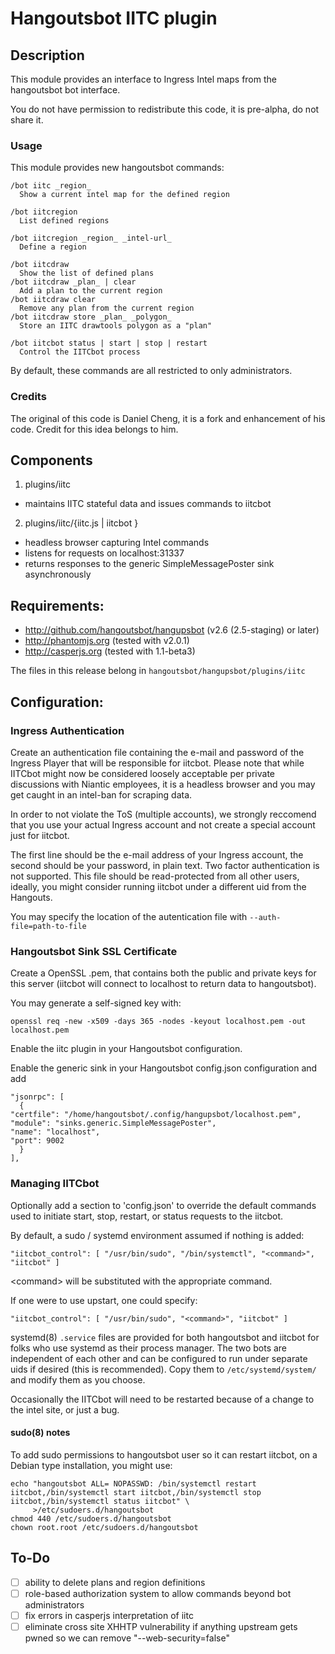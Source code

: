# Hangoutsbot IITC plugin

## Description

This module provides an interface to Ingress Intel maps from the
hangoutsbot bot interface.

You do not have permission to redistribute this code, it is pre-alpha,
do not share it.

### Usage

This module provides new hangoutsbot commands:

    /bot iitc _region_
      Show a current intel map for the defined region

    /bot iitcregion
      List defined regions

    /bot iitcregion _region_ _intel-url_
      Define a region

    /bot iitcdraw
      Show the list of defined plans
    /bot iitcdraw _plan_ | clear
      Add a plan to the current region
    /bot iitcdraw clear
      Remove any plan from the current region
    /bot iitcdraw store _plan_ _polygon_
      Store an IITC drawtools polygon as a "plan"

    /bot iitcbot status | start | stop | restart
      Control the IITCbot process

By default, these commands are all restricted to only administrators.

### Credits

The original of this code is Daniel Cheng, it is a fork and enhancement
of his code. Credit for this idea belongs to him.

## Components

1. plugins/iitc
  - maintains IITC stateful data and issues commands to iitcbot
2. plugins/iitc/{iitc.js | iitcbot }
  - headless browser capturing Intel commands
  - listens for requests on localhost:31337
  - returns responses to the generic SimpleMessagePoster sink asynchronously

## Requirements:

- http://github.com/hangoutsbot/hangupsbot (v2.6 (2.5-staging) or later)
- http://phantomjs.org (tested with v2.0.1)
- http://casperjs.org (tested with 1.1-beta3)

The files in this release belong in `hangoutsbot/hangupsbot/plugins/iitc`

## Configuration:

### Ingress Authentication

Create an authentication file containing the e-mail and password of the
Ingress Player that will be responsible for iitcbot. Please note that
while IITCbot might now be considered loosely acceptable per private
discussions with Niantic employees, it is a headless browser and you may
get caught in an intel-ban for scraping data.

In order to not violate the ToS (multiple accounts), we strongly reccomend
that you use your actual Ingress account and not create a special account
just for iitcbot.

The first line should be the e-mail address of your Ingress account, the
second should be your password, in plain text. Two factor authentication
is not supported. This file should be read-protected from all other users,
ideally, you might consider running iitcbot under a different uid from
the Hangouts.

You may specify the location of the autentication file with
`--auth-file=path-to-file`

### Hangoutsbot Sink SSL Certificate

Create a OpenSSL .pem, that contains both the public and private keys
for this server (iitcbot will connect to localhost to return data to
hangoutsbot).

You may generate a self-signed key with:

    openssl req -new -x509 -days 365 -nodes -keyout localhost.pem -out localhost.pem

Enable the iitc plugin in your Hangoutsbot configuration.

Enable the generic sink in your Hangoutsbot config.json configuration and add

    "jsonrpc": [
      {
	"certfile": "/home/hangoutsbot/.config/hangupsbot/localhost.pem",
	"module": "sinks.generic.SimpleMessagePoster",
	"name": "localhost",
	"port": 9002
      }
    ],

### Managing IITCbot

Optionally add a section to 'config.json' to override the default commands
used to initiate start, stop, restart, or status requests to the iitcbot.

By default, a sudo / systemd environment assumed if nothing is added:

    "iitcbot_control": [ "/usr/bin/sudo", "/bin/systemctl", "<command>", "iitcbot" ]

&lt;command&gt; will be substituted with the appropriate command.

If one were to use upstart, one could specify:

    "iitcbot_control": [ "/usr/bin/sudo", "<command>", "iitcbot" ]

systemd(8) `.service` files are provided for both hangoutsbot and iitcbot
for folks who use systemd as their process manager. The two bots are
independent of each other and can be configured to run under separate uids
if desired (this is recommended).  Copy them to `/etc/systemd/system/`
and modify them as you choose.

Occasionally the IITCbot will need to be restarted because of a change
to the intel site, or just a bug.


#### sudo(8) notes

To add sudo permissions to hangoutsbot user so it can restart iitcbot,
on a Debian type installation, you might use:

    echo "hangoutsbot ALL= NOPASSWD: /bin/systemctl restart iitcbot,/bin/systemctl start iitcbot,/bin/systemctl stop iitcbot,/bin/systemctl status iitcbot" \
	     >/etc/sudoers.d/hangoutsbot
    chmod 440 /etc/sudoers.d/hangoutsbot
    chown root.root /etc/sudoers.d/hangoutsbot

## To-Do

- [ ] ability to delete plans and region definitions
- [ ] role-based authorization system to allow commands beyond bot administrators
- [ ] fix errors in casperjs interpretation of iitc
- [ ] eliminate cross site XHHTP vulnerability if anything upstream gets pwned
      so we can remove "--web-security=false"
